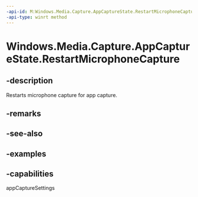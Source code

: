 ```yaml
---
-api-id: M:Windows.Media.Capture.AppCaptureState.RestartMicrophoneCapture
-api-type: winrt method
---
```


<!-- Method syntax.
public void AppCaptureState.RestartMicrophoneCapture()
-->

# Windows.Media.Capture.AppCaptureState.RestartMicrophoneCapture


## -description

Restarts microphone capture for app capture.

## -remarks

## -see-also

## -examples

## -capabilities

appCaptureSettings

